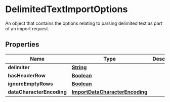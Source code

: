 

# DelimitedTextImportOptions

 An object that contains the options relating to parsing delimited text as part of an import request. 

## Properties

| Name | Type | Description | Notes |
|------------ | ------------- | ------------- | -------------|
|**delimiter** | [**String**](String.md) |  |  |
|**hasHeaderRow** | [**Boolean**](Boolean.md) |  |  [optional] |
|**ignoreEmptyRows** | [**Boolean**](Boolean.md) |  |  [optional] |
|**dataCharacterEncoding** | [**ImportDataCharacterEncoding**](ImportDataCharacterEncoding.md) |  |  [optional] |



